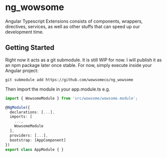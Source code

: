 # ng_wowsome
Angular Typescript Extensions consists of components, wrappers, directives, services, as well as other stuffs that can speed up our development time. 

## Getting Started
Right now it acts as a git submodule. It is still WIP for now. I will publish it as an npm package later once stable. For now, simply execute inside your Angular project:

```console
git submodule add https://github.com/wowsomeco/ng_wowsome
```

Then import the module in your app.module.ts e.g. 

```typescript
import { WowsomeModule } from 'src/wowsome/wowsome.module';

@NgModule({
  declarations: [...],
  imports: [
    ...,
    WowsomeModule
  ],
  providers: [...],
  bootstrap: [AppComponent]
})
export class AppModule { }
```
